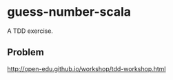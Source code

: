 # guess-number-scala
A TDD exercise.

## Problem

http://open-edu.github.io/workshop/tdd-workshop.html
